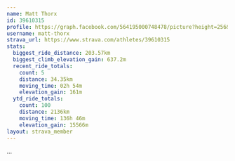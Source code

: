 ```yaml
---
name: Matt Thorx
id: 39610315
profile: https://graph.facebook.com/564195000748478/picture?height=256&width=256
username: matt-thorx
strava_url: https://www.strava.com/athletes/39610315
stats:
  biggest_ride_distance: 203.57km
  biggest_climb_elevation_gain: 637.2m
  recent_ride_totals:
    count: 5
    distance: 34.35km
    moving_time: 02h 54m
    elevation_gain: 161m
  ytd_ride_totals:
    count: 100
    distance: 2136km
    moving_time: 136h 46m
    elevation_gain: 15566m
layout: strava_member
--- 
```

...
